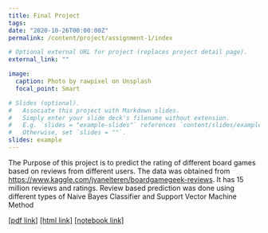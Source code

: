 ```yaml
---
title: Final Project
tags:
date: "2020-10-26T00:00:00Z"
permalink: /content/project/assignment-1/index

# Optional external URL for project (replaces project detail page).
external_link: ""

image:
  caption: Photo by rawpixel on Unsplash
  focal_point: Smart

# Slides (optional).
#   Associate this project with Markdown slides.
#   Simply enter your slide deck's filename without extension.
#   E.g. `slides = "example-slides"` references `content/slides/example-slides.md`.
#   Otherwise, set `slides = ""`.
slides: example
---
```

The Purpose of this project is to predict the rating of different board games based on reviews from different users. The data was obtained from https://www.kaggle.com/jvanelteren/boardgamegeek-reviews. It has 15 million reviews and ratings. Review based prediction was done using different types of Naive Bayes Classifier and Support Vector Machine Method

[[pdf link]](/img/f.pdf)
[[html link]](/img/ff.html)
[[notebook link]](/img/fm.ipynb)
